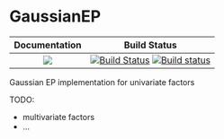 # GaussianEP

| **Documentation**                       | **Build Status**                                                                                |
|:---------------------------------------:|:-----------------------------------------------------------------------------------------------:|
| [![](https://img.shields.io/badge/docs-stable-blue.svg)](https://abraunst.github.io/GaussianEP.jl/stable) | [![Build Status](https://travis-ci.com/abraunst/GaussianEP.svg?branch=master)](https://travis-ci.com/abraunst/GaussianEP) [![Build status](https://ci.appveyor.com/api/projects/status/ug0kr4hunm5wn163?svg=true)](https://ci.appveyor.com/project/abraunst/gaussianep) |

Gaussian EP implementation for univariate factors

TODO: 


- multivariate factors
- ...
